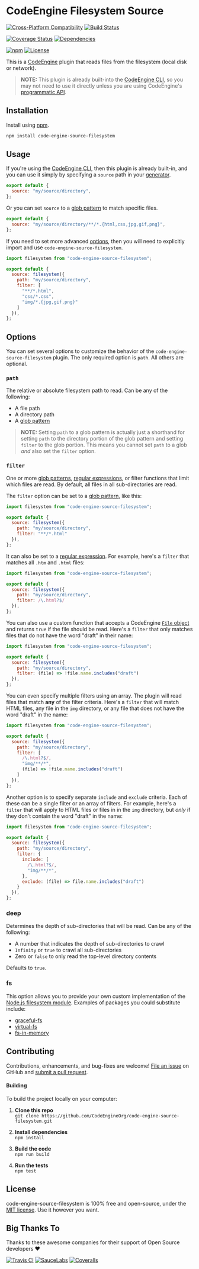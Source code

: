 CodeEngine Filesystem Source
======================================

[![Cross-Platform Compatibility](https://engine.codes/img/badges/os-badges.svg)](https://github.com/CodeEngineOrg/code-engine-source-filesystem/blob/master/.github/workflows/CI-CD.yaml)
[![Build Status](https://github.com/CodeEngineOrg/code-engine-source-filesystem/workflows/CI-CD/badge.svg)](https://github.com/CodeEngineOrg/code-engine-source-filesystem/blob/master/.github/workflows/CI-CD.yaml)

[![Coverage Status](https://coveralls.io/repos/github/CodeEngineOrg/code-engine-source-filesystem/badge.svg?branch=master)](https://coveralls.io/github/CodeEngineOrg/code-engine-source-filesystem)
[![Dependencies](https://david-dm.org/CodeEngineOrg/code-engine-source-filesystem.svg)](https://david-dm.org/CodeEngineOrg/code-engine-source-filesystem)

[![npm](https://img.shields.io/npm/v/code-engine-source-filesystem.svg)](https://www.npmjs.com/package/code-engine-source-filesystem)
[![License](https://img.shields.io/npm/l/code-engine-source-filesystem.svg)](LICENSE)



This is a [CodeEngine](https://engine.codes/) plugin that reads files from the filesystem (local disk or network).

> **NOTE:** This plugin is already built-into the [CodeEngine CLI](https://github.com/CodeEngineOrg/code-engine/wiki/Command-Line-Interface), so you may not need to use it directly unless you are using CodeEngine's [programmatic API](https://github.com/CodeEngineOrg/code-engine/wiki/Programmatic-API).



Installation
-------------------------------
Install using [npm](https://docs.npmjs.com/about-npm/).

```bash
npm install code-engine-source-filesystem
```



Usage
-------------------------------
If you're using the [CodeEngine CLI](https://github.com/CodeEngineOrg/code-engine/wiki/Command-Line-Interface), then this plugin is already built-in, and you can use it simply by specifying a `source` path in your [generator](https://github.com/CodeEngineOrg/code-engine/wiki/Creating-a-Generator).

```javascript
export default {
  source: "my/source/directory",
};
```

Or you can set `source` to a [glob pattern](https://github.com/sindresorhus/globby#globbing-patterns) to match specific files.

```javascript
export default {
  source: "my/source/directory/**/*.{html,css,jpg,gif,png}",
};
```

If you need to set more advanced [options](#options), then you will need to explicitly import and use `code-engine-source-filesystem`.

```javascript
import filesystem from "code-engine-source-filesystem";

export default {
  source: filesystem({
    path: "my/source/directory",
    filter: [
      "**/*.html",
      "css/*.css",
      "img/*.{jpg,gif,png}"
    ]
  }),
};
```



Options
-------------------------------
You can set several options to customize the behavior of the `code-engine-source-filesystem` plugin. The only required option is `path`. All others are optional.

### `path`
The relative or absolute filesystem path to read. Can be any of the following:

  - A file path
  - A directory path
  - A [glob pattern](https://github.com/sindresorhus/globby#globbing-patterns)

> **NOTE:** Setting `path` to a glob pattern is actually just a shorthand for setting `path` to the directory portion of the glob pattern and setting `filter` to the glob portion. This means you cannot set `path` to a glob _and_ also set the `filter` option.


### `filter`
One or more [glob patterns](https://github.com/sindresorhus/globby#globbing-patterns), [regular expressions](https://developer.mozilla.org/en-US/docs/Web/JavaScript/Guide/Regular_Expressions), or filter functions that limit which files are read. By default, all files in all sub-directories are read.

The `filter` option can be set to a [glob pattern](https://github.com/sindresorhus/globby#globbing-patterns), like this:

```javascript
import filesystem from "code-engine-source-filesystem";

export default {
  source: filesystem({
    path: "my/source/directory",
    filter: "**/*.html"
  }),
};
```


It can also be set to a [regular expression](https://developer.mozilla.org/en-US/docs/Web/JavaScript/Guide/Regular_Expressions). For example, here's a `filter` that matches all `.htm` and `.html` files:

```javascript
import filesystem from "code-engine-source-filesystem";

export default {
  source: filesystem({
    path: "my/source/directory",
    filter: /\.html?$/
  }),
};
```

You can also use a custom function that accepts a CodeEngine [`File` object](https://github.com/CodeEngineOrg/code-engine/wiki/Files) and returns `true` if the file should be read.  Here's a `filter` that only matches files that do not have the word "draft" in their name:

```javascript
import filesystem from "code-engine-source-filesystem";

export default {
  source: filesystem({
    path: "my/source/directory",
    filter: (file) => !file.name.includes("draft")
  }),
};
```

You can even specify multiple filters using an array. The plugin will read files that match **any** of the filter criteria. Here's a `filter` that will match HTML files, any file in the `img` directory, or any file that does not have the word "draft" in the name:

```javascript
import filesystem from "code-engine-source-filesystem";

export default {
  source: filesystem({
    path: "my/source/directory",
    filter: [
      /\.html?$/,
      "img/**/*",
      (file) => !file.name.includes("draft")
    ]
  }),
};
```

Another option is to specify separate `include` and `exclude` criteria. Each of these can be a single filter or an array of filters. For example, here's a `filter` that will apply to HTML files or files in in the `img` directory, but _only_ if they don't contain the word "draft" in the name:

```javascript
import filesystem from "code-engine-source-filesystem";

export default {
  source: filesystem({
    path: "my/source/directory",
    filter: {
      include: [
        /\.html?$/,
        "img/**/*",
      },
      exclude: (file) => file.name.includes("draft")
    }
  }),
};
```

### deep
Determines the depth of sub-directories that will be read. Can be any of the following:

  - A number that indicates the depth of sub-directories to crawl
  - `Infinity` or `true` to crawl all sub-directories
  - Zero or `false` to only read the top-level directory contents

Defaults to `true`.


### fs
This option allows you to provide your own custom implementation of the [Node.js filesystem module](https://nodejs.org/api/fs.html). Examples of packages you could substitute include:

  - [graceful-fs](https://www.npmjs.com/package/graceful-fs)
  - [virtual-fs](https://www.npmjs.com/package/virtualfs)
  - [fs-in-memory](https://www.npmjs.com/package/fs-in-memory)



Contributing
--------------------------
Contributions, enhancements, and bug-fixes are welcome!  [File an issue](https://github.com/CodeEngineOrg/code-engine-source-filesystem/issues) on GitHub and [submit a pull request](https://github.com/CodeEngineOrg/code-engine-source-filesystem/pulls).

#### Building
To build the project locally on your computer:

1. __Clone this repo__<br>
`git clone https://github.com/CodeEngineOrg/code-engine-source-filesystem.git`

2. __Install dependencies__<br>
`npm install`

3. __Build the code__<br>
`npm run build`

4. __Run the tests__<br>
`npm test`



License
--------------------------
code-engine-source-filesystem is 100% free and open-source, under the [MIT license](LICENSE). Use it however you want.



Big Thanks To
--------------------------
Thanks to these awesome companies for their support of Open Source developers ❤

[![Travis CI](https://engine.codes/img/badges/travis-ci.svg)](https://travis-ci.com)
[![SauceLabs](https://engine.codes/img/badges/sauce-labs.svg)](https://saucelabs.com)
[![Coveralls](https://engine.codes/img/badges/coveralls.svg)](https://coveralls.io)

